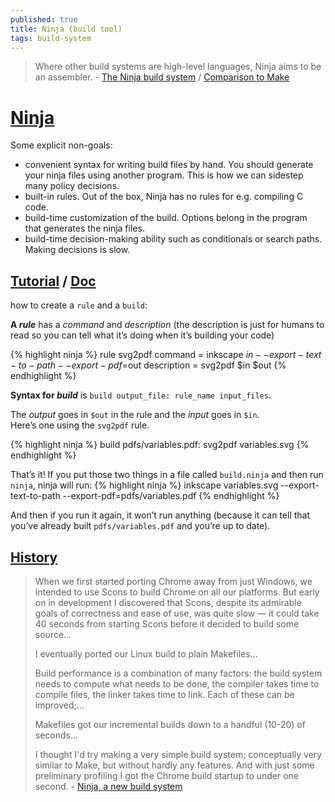 ```yaml
---
published: true
title: Ninja (build tool)
tags: build-system
---
```

> Where other build systems are high-level languages, Ninja aims to be an assembler. - [The Ninja build system](https://ninja-build.org/manual.html) / [Comparison to Make](https://ninja-build.org/manual.html#_comparison_to_make)

# [Ninja](https://github.com/ninja-build/ninja)
Some explicit non-goals:
- convenient syntax for writing build files by hand. You should generate your ninja files using another program. This is how we can sidestep many policy decisions.
- built-in rules. Out of the box, Ninja has no rules for e.g. compiling C code.
- build-time customization of the build. Options belong in the program that generates the ninja files.
- build-time decision-making ability such as conditionals or search paths. Making decisions is slow.

## [Tutorial](https://jvns.ca/blog/2020/10/26/ninja--a-simple-way-to-do-builds/) / [Doc](https://ninja-build.org/manual.html)

how to create a `rule` and a `build`:

**A _rule_** has a _command_ and _description_ (the description is just for humans to read so you can tell what it’s doing when it’s building your code)

{% highlight ninja %}
rule svg2pdf
  command = inkscape $in --export-text-to-path --export-pdf=$out
  description = svg2pdf $in $out
{% endhighlight %}

**Syntax for _build_** is `build output_file: rule_name input_files`. 

The _output_ goes in `$out` in the rule and the _input_ goes in `$in`.  
Here’s one using the `svg2pdf` rule. 

{% highlight ninja %}
build pdfs/variables.pdf: svg2pdf variables.svg
{% endhighlight %}

That’s it! If you put those two things in a file called `build.ninja` and then run `ninja`, ninja will run:
{% highlight ninja %}
inkscape variables.svg --export-text-to-path --export-pdf=pdfs/variables.pdf
{% endhighlight %}

And then if you run it again, it won’t run anything (because it can tell that you’ve already built `pdfs/variables.pdf` and you’re up to date).

## [History](http://neugierig.org/software/chromium/notes/2011/02/ninja.html)

> When we first started porting Chrome away from just Windows, we intended to use Scons to build Chrome on all our platforms. But early on in development I discovered that Scons, despite its admirable goals of correctness and ease of use, was quite slow — it could take 40 seconds from starting Scons before it decided to build some source...  
>  
> I eventually ported our Linux build to plain Makefiles...  
>   
> Build performance is a combination of many factors: the build system needs to compute what needs to be done, the compiler takes time to compile files, the linker takes time to link. Each of these can be improved;...  
>  
> Makefiles got our incremental builds down to a handful (10-20) of seconds... 
>   
> I thought I'd try making a very simple build system; conceptually very similar to Make, but without hardly any features. And with just some preliminary profiling I got the Chrome build startup to under one second. - [Ninja, a new build system](http://neugierig.org/software/chromium/notes/2011/02/ninja.html)
